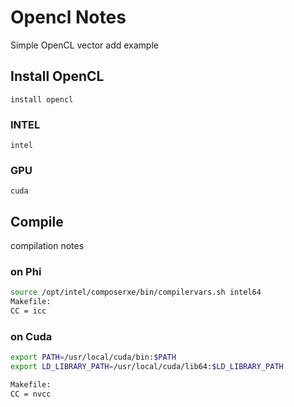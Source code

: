 # Opencl Notes

Simple OpenCL vector add example

## Install OpenCL

   `install opencl`

### INTEL

   `intel`

### GPU   

   `cuda`

## Compile   

compilation notes

###  on Phi
```bash
source /opt/intel/composerxe/bin/compilervars.sh intel64
Makefile:
CC = icc
```

### on Cuda

```bash
export PATH=/usr/local/cuda/bin:$PATH
export LD_LIBRARY_PATH=/usr/local/cuda/lib64:$LD_LIBRARY_PATH

Makefile:
CC = nvcc
```

